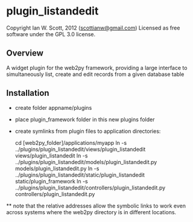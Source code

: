 # plugin_listandedit

Copyright Ian W. Scott, 2012 (scottianw@gmail.com)
Licensed as free software under the GPL 3.0 license.

## Overview

A widget plugin for the web2py framework, providing a large interface to simultaneously list, create and edit records from a given database table

## Installation

- create folder appname/plugins
- place plugin_framework folder in this new plugins folder
- create symlinks from plugin files to application directories:

    cd [web2py_folder]/applications/myapp
    ln -s ../plugins/plugin_listandedit/views/plugin_listandedit views/plugin_listandedit
    ln -s ../plugins/plugin_listandedit/models/plugin_listandedit.py models/plugin_listandedit.py
    ln -s ../plugins/plugin_listandedit/static/plugin_listandedit static/plugin_framework
    ln -s ../plugins/plugin_listandedit/controllers/plugin_listandedit.py controllers/plugin_listandedit.py
    
** note that the relative addresses allow the symbolic links to work even across systems where the web2py directory is in different locations.